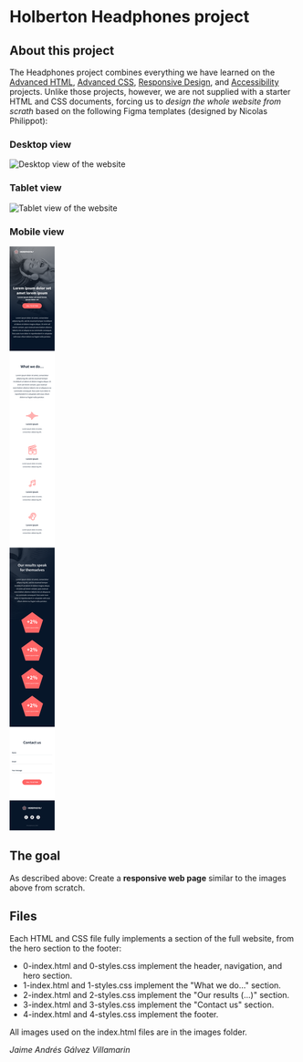 # Holberton Headphones project

## About this project
The Headphones project combines everything we have learned on the [Advanced HTML](https://github.com/JamesPagani/holbertonschool-web_front_end/tree/master/0x00-html_advanced), [Advanced CSS](https://github.com/JamesPagani/holbertonschool-web_front_end/tree/master/0x02-CSS_advanced), [Responsive Design](https://github.com/JamesPagani/holbertonschool-web_front_end/tree/master/0x06-responsive_design), and [Accessibility](https://github.com/JamesPagani/holbertonschool-web_front_end/tree/master/0x07-accessibility) projects. Unlike those projects, however, we are not supplied with a starter HTML and CSS documents, forcing us to _design the whole website from scrath_ based on the following Figma templates (designed by Nicolas Philippot):

### Desktop view
![Desktop view of the website][desktop_version]

### Tablet view
![Tablet view of the website][tablet_version]

### Mobile view
![Mobile view of the website][mobile_version]

## The goal
As described above: Create a **responsive web page** similar to the images above from scratch.

## Files
Each HTML and CSS file fully implements a section of the full website, from the hero section to the footer:
- 0-index.html and 0-styles.css implement the header, navigation, and hero section.
- 1-index.html and 1-styles.css implement the "What we do..." section.
- 2-index.html and 2-styles.css implement the "Our results (...)" section.
- 3-index.html and 3-styles.css implement the "Contact us" section.
- 4-index.html and 4-styles.css implement the footer.

All images used on the index.html files are in the images folder.

*Jaime Andrés Gálvez Villamarin*

[desktop_version]: md_images/01_headphones_desktop@2x.png
[tablet_version]: md_images/01_headphones_tablet@2x.png
[mobile_version]: md_images/01_headphones_mobile@2x.png
